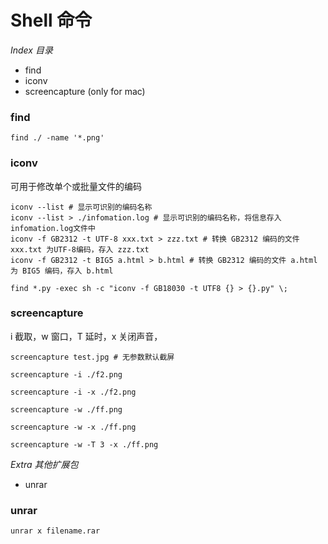 # Shell 命令


*Index 目录*

* find
* iconv
* screencapture (only for mac)



### find

```shell
find ./ -name '*.png'
```


### iconv

可用于修改单个或批量文件的编码

```shell
iconv --list # 显示可识别的编码名称
iconv --list > ./infomation.log # 显示可识别的编码名称，将信息存入infomation.log文件中
iconv -f GB2312 -t UTF-8 xxx.txt > zzz.txt # 转换 GB2312 编码的文件 xxx.txt 为UTF-8编码，存入 zzz.txt
iconv -f GB2312 -t BIG5 a.html > b.html # 转换 GB2312 编码的文件 a.html 为 BIG5 编码，存入 b.html

find *.py -exec sh -c "iconv -f GB18030 -t UTF8 {} > {}.py" \;
```


### screencapture

i 截取，w 窗口，T 延时，x 关闭声音，


```shell
screencapture test.jpg # 无参数默认截屏

screencapture -i ./f2.png

screencapture -i -x ./f2.png

screencapture -w ./ff.png

screencapture -w -x ./ff.png

screencapture -w -T 3 -x ./ff.png
```


*Extra 其他扩展包*

* unrar


### unrar

```shell
unrar x filename.rar
```